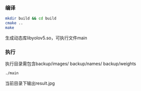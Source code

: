 ### 编译

```bash
mkdir build && cd build
cmake ..
make
```

生成动态库libyolov5.so，可执行文件main

### 执行

执行目录需包含backup/images/ backup/names/ backup/weights

```bash
./main
```

当前目录下输出result.jpg
